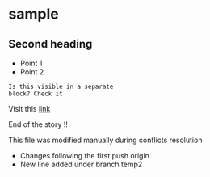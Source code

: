 # sample
## Second heading

* Point 1
* Point 2

```
Is this visible in a separate
block? Check it
```

Visit this [link](https://www.google.com)

End of the story !!

This file was modified manually during conflicts resolution

- Changes following the first push origin 
- New line added under branch temp2
